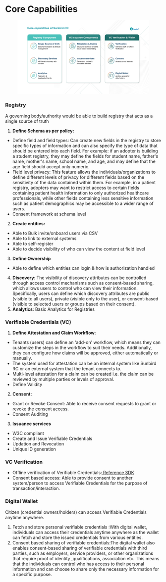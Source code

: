 # Core Capabilities

<figure><img src="../../.gitbook/assets/Artboard 3.png" alt=""><figcaption></figcaption></figure>

### Registry

A governing body/authority would be able to build registry that acts as a single source of truth

1. **Define Schema as per policy:**

* Define field and field types: Can create new fields in the registry to store specific types of information and can also specify the type of data that should be entered into each field. For example: if an adopter is building a student registry, they may define the fields for student name, father's name, mother's name, school name, and age, and may define that the age field should accept only numeric.
* Field level privacy: This feature allows the individuals/organizations to define different levels of privacy for different fields based on the sensitivity of the data contained within them. For example, in a patient registry, adopters may want to restrict access to certain fields containing patient health information to only authorized healthcare professionals, while other fields containing less sensitive information such as patient demographics may be accessible to a wider range of users.
* Consent framework at schema level

2. **Create entities:**

* Able to Bulk invite/onboard users via CSV
* Able to link to external systems
* Able to self-register
* Able to decide visibility of who can view the content at field level

3. **Define Ownership**

* Able to define which entities can login & how is authorization handled

4. **Discovery**: The visibility of discovery attributes can be controlled through access control mechanisms such as consent-based sharing, which allows users to control who can view their information. Specifically, users can define which discovery attributes are public (visible to all users), private (visible only to the user), or consent-based (visible to selected users or groups based on their consent).
5. **Analytics**: Basic Analytics for Registries

### Verifiable Credentials (VC)

1. **Define Attestation and Claim Workflow**:

* Tenants (users) can define an 'add-on' workflow, which means they can customize the steps in the workflow to suit their needs. Additionally, they can configure how claims will be approved, either automatically or manually.
* The system used for attestation can be an internal system like Sunbird RC or an external system that the tenant connects to.
* Multi-level attestation for a claim can be created i.e. the claim can be reviewed by multiple parties or levels of approval.
* Define Validity

2. &#x20;**Consent:**

* Grant or Revoke Consent: Able to receive consent requests to grant or revoke the consent access.
* Consent Auditing

3. **Issuance services**

* W3C compliant
* Create and Issue Verifiable Credentials
* Updation and Revocation
* Unique ID generation

### VC Verification

* Offline verification of Verifiable Credentials:[ Reference SDK](https://docs.sunbirdrc.dev/vc-verification-module)
* Consent based access: Able to provide consent to another system/person to access Verifiable Credentials for the purpose of transaction/interaction.

### Digital Wallet

Citizen (credential owners/holders) can access Verifiable Credentials anytime anywhere.

1. Fetch and store personal verifiable credentials :With digital wallet, individuals can access their credentials anytime anywhere as the wallet can fetch and store the issued credentials from various entities.
2. Consent based sharing of verifiable credentials:The digital wallet also enables consent-based sharing of verifiable credentials with third parties, such as employers, service providers, or other organizations that require proof of identity ,qualifications, association etc. This means that the individuals can control who has access to their personal information and can choose to share only the necessary information for a specific purpose.
